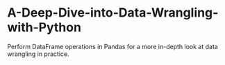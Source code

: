 # A-Deep-Dive-into-Data-Wrangling-with-Python
Perform DataFrame operations in Pandas for a more in-depth look at data wrangling in practice. 
